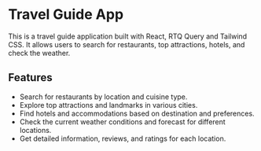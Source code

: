 # Travel Guide App

This is a travel guide application built with React, RTQ Query and Tailwind CSS. It allows users to search for restaurants, top attractions, hotels, and check the weather.

## Features

- Search for restaurants by location and cuisine type.
- Explore top attractions and landmarks in various cities.
- Find hotels and accommodations based on destination and preferences.
- Check the current weather conditions and forecast for different locations.
- Get detailed information, reviews, and ratings for each location.

